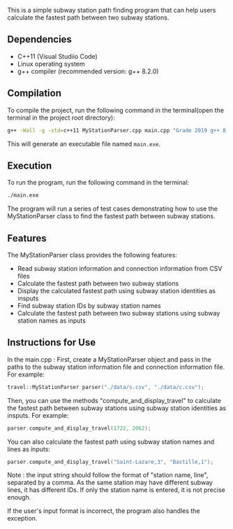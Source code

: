 
This is a simple subway station path finding program that can help users calculate the fastest path between two subway stations.

## Dependencies

- C++11 (Visual Studiio Code)
- Linux operating system
- g++ compiler (recommended version: g++ 8.2.0)

## Compilation

To compile the project, run the following command in the terminal(open the terminal in the project root directory):

```bash
g++ -Wall -g -std=c++11 MyStationParser.cpp main.cpp "Grade 2019 g++ 8.2.0 UNIX.o" -o main.exe
```

This will generate an executable file named `main.exe`.

## Execution

To run the program, run the following command in the terminal:

```bash
./main.exe
```

The program will run a series of test cases demonstrating how to use the MyStationParser class to find the fastest path between subway stations.

## Features

The MyStationParser class provides the following features:

- Read subway station information and connection information from CSV files
- Calculate the fastest path between two subway stations
- Display the calculated fastest path using subway station identities as insputs
- Find subway station IDs by subway station names
- Calculate the fastest path between two subway stations using subway station names as inputs

## Instructions for Use

In the main.cpp :
First, create a MyStationParser object and pass in the paths to the subway station information file and connection information file. For example:

```cpp
travel::MyStationParser parser("./data/s.csv", "./data/c.csv");
```

Then, you can use the methods "compute_and_display_travel" to calculate the fastest path between subway stations using subway station identities as insputs. For example:

```cpp
parser.compute_and_display_travel(1722, 2062);
```

You can also calculate the fastest path using subway station names and lines as inputs:

```cpp
parser.compute_and_display_travel("Saint-Lazare,3", "Bastille,1");
```

Note :  the input string should follow the format of "station name,  line", separated by a comma. As the same station may have different subway lines, it has different IDs. If only the station name is entered, it is not precise enough. 

If the user's input format is incorrect, the program also handles the exception.


